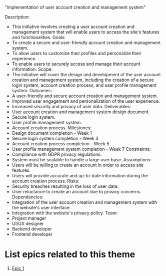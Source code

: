 "Implementation of user account creation and management system"

Description:
* This initiative involves creating a user account creation and management system that will enable users to access the site's features and functionalities.
Goals:
* To create a secure and user-friendly account creation and management system.
* To allow users to customize their profiles and personalize their experience.
* To enable users to securely access and manage their account information.
Scope:
* The initiative will cover the design and development of the user account creation and management system, including the creation of a secure login system, account creation process, and user profile management system.
Outcomes:
* A user-friendly and secure account creation and management system.
* Improved user engagement and personalization of the user experience.
* Increased security and privacy of user data.
Deliverables:
* User account creation and management system design document.
* Secure login system.
* User profile management system.
* Account creation process.
Milestones:
* Design document completion - Week 1
* Secure login system completion - Week 3
* Account creation process completion - Week 5
* User profile management system completion - Week 7
Constraints:
* Compliance with GDPR privacy regulations.
* System must be scalable to handle a large user base.
Assumptions:
* Users will be willing to create an account in order to access site features.
* Users will provide accurate and up-to-date information during the account creation process.
Risks:
* Security breaches resulting in the loss of user data.
* User reluctance to create an account due to privacy concerns.
Dependencies:
* Integration of the user account creation and management system with the website's user interface.
* Integration with the website's privacy policy.
Team:
* Project manager
* UI/UX designer
* Backend developer
* Frontend developer


# List epics related to this theme
1. [Epic 1](../../../../documentation/templates/theme/initiatives/epics/epic_template.md)